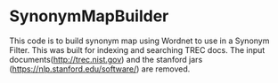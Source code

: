 # SynonymMapBuilder

This code is to build synonym map using Wordnet to use in a Synonym Filter.
This was built for indexing and searching TREC docs. The input documents(http://trec.nist.gov) and the stanford jars 
(https://nlp.stanford.edu/software/) are removed.
